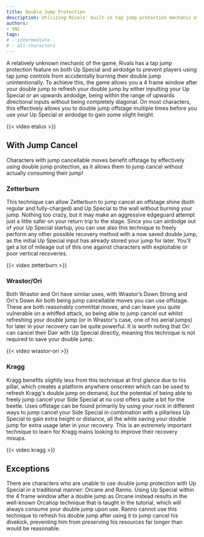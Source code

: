 ```yaml
---
title: Double Jump Protection
description: Utilizing Rivals' built-in tap jump protection mechanic offstage
authors:
- SNC
tags:
# - intermediate
# - all-characters
---
```


A relatively unknown mechanic of the game, Rivals has a tap jump protection feature on both Up Special and airdodge to prevent players using tap jump controls from accidentally burning their double jump unintentionally. To achieve this, the game allows you a 4 frame window after your double jump to refresh your double jump by either inputting your Up Special or an upwards airdodge, being within the range of upwards directional inputs without being completely diagonal. On most characters, this effectively allows you to double jump offstage multiple times before you use your Up Special or airdodge to gain some slight height.

{{< video etalus >}}

## With Jump Cancel

Characters with jump cancellable moves benefit offstage by effectively using double jump protection, as it allows them to jump cancel without actually consuming their jump!

### Zetterburn

This technique can allow Zetterburn to jump cancel an offstage shine (both regular and fully-charged) and Up Special to the wall without burning your jump. Nothing too crazy, but it may make an aggressive edgeguard attempt just a little safer on your return trip to the stage. Since you can airdodge out of your Up Special startup, you can use also this technique to freely perform any other possible recovery method with a now saved double jump, as the initial Up Special input has already stored your jump for later. You’ll get a lot of mileage out of this one against characters with exploitable or poor vertical recoveries.

{{< video zetterburn >}}

### Wrastor/Ori

Both Wrastor and Ori have similar uses, with Wrastor’s Down Strong and Ori's Down Air both being jump cancellable moves you can use offstage. These are both reasonably committal moves, and can leave you quite vulnerable on a whiffed attack, so being able to jump cancel out whilst refreshing your double jump (or in Wrastor's case, one of his aerial jumps) for later in your recovery can be quite powerful. It is worth noting that Ori can cancel their Dair with Up Special directly, meaning this technique is not required to save your double jump.

{{< video wrastor-ori >}}

### Kragg

Kragg benefits slightly less from this technique at first glance due to his pillar, which creates a platform anywhere onscreen which can be used to refresh Kragg's double jump on demand, but the potential of being able to freely jump cancel your Side Special at no cost offers quite a bit for the beetle. Uses offstage can be found primarily by using your rock in different ways to jump cancel your Side Special in combination with a pillarless Up Special to gain extra height or distance, all the while saving your double jump for extra usage later in your recovery. This is an extremely important technique to learn for Kragg mains looking to improve their recovery mixups.

{{< video kragg >}}

## Exceptions

There are characters who are unable to use double jump protection with Up Special in a traditional manner: Orcane and Ranno. Using Up Special within the 4 frame window after a double jump as Orcane instead results in the well-known Orcahop technique that is taught in the tutorial, which will always consume your double jump upon use. Ranno cannot use this technique to refresh his double jump after using it to jump cancel his divekick, preventing him from preserving his resources far longer than would be reasonable. 
